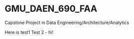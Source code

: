 # GMU_DAEN_690_FAA
Capstone Project in Data Engineering/Architecture/Analytics

Here is test1
Test 2 - hi!
